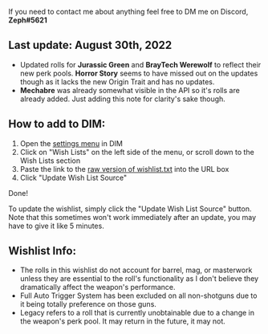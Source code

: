 If you need to contact me about anything feel free to DM me on Discord, **Zeph#5621**

## Last update: August 30th, 2022
- Updated rolls for **Jurassic Green** and **BrayTech Werewolf** to reflect their new perk pools. **Horror Story** seems to have missed out on the updates though as it lacks the new Origin Trait and has no updates.
- **Mechabre** was already somewhat visible in the API so it's rolls are already added. Just adding this note for clarity's sake though.

## How to add to DIM:

1) Open the [settings menu](https://app.destinyitemmanager.com/settings) in DIM
2) Click on "Wish Lists" on the left side of the menu, or scroll down to the Wish Lists section
3) Paste the link to the [raw version of wishlist.txt](https://raw.githubusercontent.com/Zephyrr29/DIM-Wishlist/main/wishlist.txt) into the URL box
4) Click "Update Wish List Source"

Done!

To update the wishlist, simply click the "Update Wish List Source" button. Note that this sometimes won't work immediately after an update, you may have to give it like 5 minutes.

## Wishlist Info:

- The rolls in this wishlist do not account for barrel, mag, or masterwork unless they are essential to the roll's functionality as I don't believe they dramatically affect the weapon's performance.
- Full Auto Trigger System has been excluded on all non-shotguns due to it being totally preference on those guns.
- Legacy refers to a roll that is currently unobtainable due to a change in the weapon's perk pool. It may return in the future, it may not.
